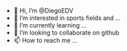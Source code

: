 - 👋 Hi, I’m @DiegoEDV
- 👀 I’m interested in sports fields and ...
- 🌱 I’m currently learning ...
- 💞️ I’m looking to collaborate on github
- 📫 How to reach me ...

<!---
DiegoEDV/DiegoEDV is a ✨ special ✨ repository because its `README.md` (this file) appears on your GitHub profile.
You can click the Preview link to take a look at your changes.
--->
